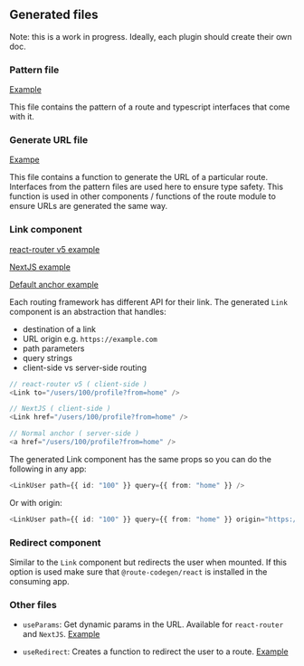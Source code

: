 ## Generated files

Note: this is a work in progress. Ideally, each plugin should create their own doc.

### Pattern file

[Example](./sample/outputs/default/app/routes/user/patternUser.ts)

This file contains the pattern of a route and typescript interfaces that come with it.

### Generate URL file

[Exampe](./sample/outputs/default/app/routes/user/generateUrlUser.ts)

This file contains a function to generate the URL of a particular route. Interfaces from the pattern files are used here to ensure type safety. This function is used in other components / functions of the route module to ensure URLs are generated the same way.

### Link component

[react-router v5 example](./sample/outputs/default/app/routes/user/LinkUser.tsx)

[NextJS example](./sample/outputs/default/seo/routes/home/LinkHome.tsx)

[Default anchor example](./sample/outputs/default/app/routes/about/LinkAbout.tsx)

Each routing framework has different API for their link. The generated `Link` component is an abstraction that handles:

- destination of a link
- URL origin e.g. `https://example.com`
- path parameters
- query strings
- client-side vs server-side routing

```typescript
// react-router v5 ( client-side )
<Link to="/users/100/profile?from=home" />

// NextJS ( client-side )
<Link href="/users/100/profile?from=home" />

// Normal anchor ( server-side )
<a href="/users/100/profile?from=home" />
```

The generated Link component has the same props so you can do the following in any app:

```typescript
<LinkUser path={{ id: "100" }} query={{ from: "home" }} />
```

Or with origin:

```typescript
<LinkUser path={{ id: "100" }} query={{ from: "home" }} origin="https://example.com" />
```

### Redirect component

Similar to the `Link` component but redirects the user when mounted. If this option is used make sure that `@route-codegen/react` is installed in the consuming app.

### Other files

- `useParams`: Get dynamic params in the URL. Available for `react-router` and `NextJS`. [Example](./sample/outputs/default/app/routes/user/useParamsUser.ts)

- `useRedirect`: Creates a function to redirect the user to a route. [Example](./sample/outputs/default/app/routes/user/useRedirectUser.ts)
